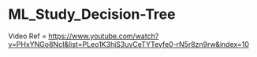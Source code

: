 # ML_Study_Decision-Tree

Video Ref = https://www.youtube.com/watch?v=PHxYNGo8NcI&list=PLeo1K3hjS3uvCeTYTeyfe0-rN5r8zn9rw&index=10
